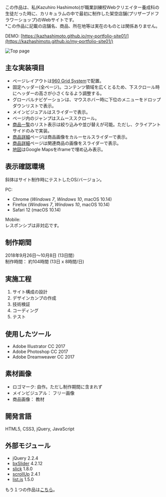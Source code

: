この作品は、私(Kazuhiro Hashimoto)が職業訓練校Webクリエイター養成科の生徒だった時に、カリキュラムの中で最初に制作した架空店舗(プリザーブドフラワーショップ)のWebサイトです。\
&ast;この作品に記載の店舗名、商品、所在地等は実在のものとは関係ありません。

DEMO: [https://kazhashimoto.github.io/my-portfolio-site01/](https://kazhashimoto.github.io/my-portfolio-site01/)

![Top page](https://user-images.githubusercontent.com/50348276/57937873-d9f2b180-7901-11e9-8b69-78fe135d203d.png)

## 主な実装項目
- ページレイアウトは[960 Grid System](https://960.gs/)で配置。
- 固定ヘッダー(全ページ)。コンテンツ領域を広くとるため、下スクロール時にヘッダーの高さが小さくなるよう調整する。
- グローバルナビゲーションは、マウスホバー時に下位のメニューをドロップダウンリストで表示。
- メインビジュアルはスライダーで表示。
- ページ内のジャンプはスムーススクロール。
- [商品一覧](https://kazhashimoto.github.io/my-portfolio-site01/product-list.html)のリスト表示は絞り込みや並び替えが可能。ただし、クライアントサイドのみで実装。
- [商品詳細](https://kazhashimoto.github.io/my-portfolio-site01/product-a002.html)ページは商品画像をカルーセルスライダーで表示。
- [商品詳細](https://kazhashimoto.github.io/my-portfolio-site01/product-a002.html)ページは関連商品の画像をスライダーで表示。
- [地図](https://kazhashimoto.github.io/my-portfolio-site01/location.html)はGoogle Mapsをiframeで埋め込み表示。

## 表示確認環境
斜体はサイト制作時にテストしたOS/バージョン。

PC:
- Chrome (_Windows 7_, _Windows 10_, macOS 10.14)
- Firefox (_Windows 7_, _Windows 10_, macOS 10.14)
- Safari 12 (macOS 10.14)

Mobile:\
レスポンシブは非対応です。

## 制作期間
2018年9月26日〜10月8日 (13日間）\
制作時間： 約104時間 (13日 x 8時間/日)

## 実施工程
1. サイト構成の設計
2. デザインカンプの作成
3. 技術検証
4. コーディング
5. テスト

## 使用したツール
- Adobe Illustrator CC 2017
- Adobe Photoshop CC 2017
- Adobe Dreamweaver CC 2017

## 素材画像
- ロゴマーク: 自作。ただし制作期間に含まれず
- メインビジュアル： フリー画像
- 商品画像： 教材

## 開発言語
HTML5, CSS3, jQuery, JavaScript

## 外部モジュール
- jQuery 2.2.4
- [bxSlider](https://bxslider.com/) 4.2.12
- [slick](https://kenwheeler.github.io/slick/) 1.8.0
- [scrollUp](https://markgoodyear.com/labs/scrollup/) 2.4.1
- [list.js](https://listjs.com/) 1.5.0


もう１つの作品は[こちら](https://github.com/kazhashimoto/my-portfolio-site02)。
